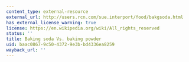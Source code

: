 ```yaml
---
content_type: external-resource
external_url: http://users.rcn.com/sue.interport/food/bakgsoda.html
has_external_license_warning: true
license: https://en.wikipedia.org/wiki/All_rights_reserved
status: ''
title: Baking soda Vs. baking powder
uid: baac0867-9c50-4372-9e3b-bd4336ea8259
wayback_url: ''
---
```

